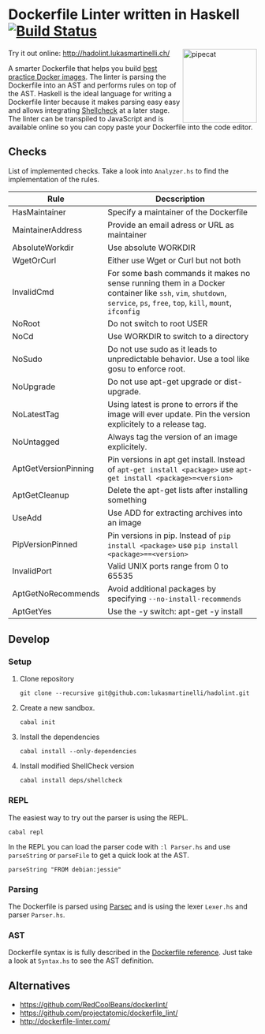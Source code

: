 # Dockerfile Linter written in Haskell [![Build Status](https://travis-ci.org/lukasmartinelli/hadolint.svg)](https://travis-ci.org/lukasmartinelli/hadolint)

<img align="right" alt="pipecat" width="150" src="http://hadolint.lukasmartinelli.ch/img/cat_container.png" />

Try it out online: http://hadolint.lukasmartinelli.ch/

A smarter Dockerfile that helps you build [best practice Docker images](https://docs.docker.com/engine/articles/dockerfile_best-practices/).
The linter is parsing the Dockerfile into an AST and performs rules on top of the AST. Haskell is the ideal language for writing a Dockerfile linter because it makes parsing easy easy and allows integrating [Shellcheck](https://github.com/koalaman/shellcheck) at a later stage. The linter can be transpiled to JavaScript and is available online so you can copy paste your Dockerfile into the code editor.

## Checks

List of implemented checks. Take a look into `Analyzer.hs` to find the implementation of the rules.

|  Rule                |  Decscription
| -------------------- | ----------------------------------------------------------------------------------------------------------------------------------------------------------------------- |
|  HasMaintainer       |  Specify a maintainer of the Dockerfile                                                                                                                                 |
| MaintainerAddress    |  Provide an email adress or URL as maintainer                                                                                                                           |
| AbsoluteWorkdir      |  Use absolute WORKDIR                                                                                                                                                   |
| WgetOrCurl           |  Either use Wget or Curl but not both                                                                                                                                   |
| InvalidCmd           |  For some bash commands it makes no sense running them in a Docker container like `ssh`, `vim`, `shutdown`, `service`, `ps`, `free`, `top`, `kill`, `mount`, `ifconfig` |
| NoRoot               |  Do not switch to root USER                                                                                                                                             |
| NoCd                 |  Use WORKDIR to switch to a directory                                                                                                                                   |
| NoSudo               |  Do not use sudo as it leads to unpredictable behavior. Use a tool like gosu to enforce root.                                                                           |
| NoUpgrade            |  Do not use apt-get upgrade or dist-upgrade.                                                                                                                            |
| NoLatestTag          |  Using latest is prone to errors if the image will ever update. Pin the version explicitely to a release tag.                                                           |
| NoUntagged           |  Always tag the version of an image explicitely.                                                                                                                        |
| AptGetVersionPinning |  Pin versions in apt get install. Instead of `apt-get install <package>` use `apt-get install <package>=<version>`                                                      |
| AptGetCleanup        |  Delete the apt-get lists after installing something                                                                                                                    |
| UseAdd               |  Use ADD for extracting archives into an image                                                                                                                          |
| PipVersionPinned     |  Pin versions in pip. Instead of `pip install <package>` use `pip install <package>==<version>`                                                                         |
| InvalidPort          |  Valid UNIX ports range from 0 to 65535                                                                                                                                 |
| AptGetNoRecommends   |  Avoid additional packages by specifying `--no-install-recommends`                                                                                                        |
| AptGetYes            |  Use the -y switch: apt-get -y install <package>                                                                                                                        |

## Develop

### Setup

1. Clone repository
    ```
    git clone --recursive git@github.com:lukasmartinelli/hadolint.git
    ```
2. Create a new sandbox.
    ```
    cabal init
    ```
3. Install the dependencies
    ```
    cabal install --only-dependencies
    ```
4. Install modified ShellCheck version
    ```
    cabal install deps/shellcheck
    ```

### REPL

The easiest way to try out the parser is using the REPL.

```
cabal repl
```

In the REPL you can load the parser code with `:l Parser.hs` and use `parseString` or `parseFile` to get a quick look at the AST.

```
parseString "FROM debian:jessie"
```

### Parsing

The Dockerfile is parsed using [Parsec](https://wiki.haskell.org/Parsec) and is using the lexer `Lexer.hs` and parser `Parser.hs`.

### AST

Dockerfile syntax is is fully described in the [Dockerfile reference](http://docs.docker.com/engine/reference/builder/).  Just take a look at `Syntax.hs` to see the AST definition.

## Alternatives

- https://github.com/RedCoolBeans/dockerlint/
- https://github.com/projectatomic/dockerfile_lint/
- http://dockerfile-linter.com/
